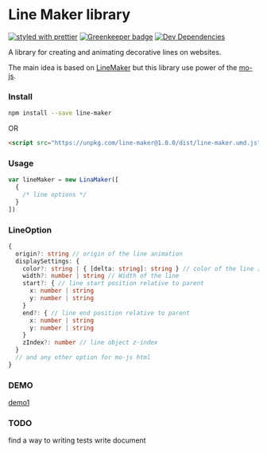# Line Maker library

[![styled with prettier](https://img.shields.io/badge/styled_with-prettier-ff69b4.svg)](https://github.com/prettier/prettier)
[![Greenkeeper badge](https://badges.greenkeeper.io/arta-tm/line-maker.svg)](https://greenkeeper.io/)
[![Dev Dependencies](https://david-dm.org/arta-tm/line-maker/dev-status.svg)](https://david-dm.org/arta-tm/line-maker?type=dev)

A library for creating and animating decorative lines on websites.

The main idea is based on [LineMaker](https://github.com/codrops/LineMaker/) but this library use power of the [mo-js](http://mojs.io).

### Install

```bash
npm install --save line-maker
```

OR

```html
<script src="https://unpkg.com/line-maker@1.0.0/dist/line-maker.umd.js"></script>
```

### Usage

```js
var lineMaker = new LinaMaker([
  {
    /* line options */
  }
])
```

### LineOption

```typescript
{
  origin?: string // origin of the line animation
  displaySettings: {
    color?: string | { [delta: string]: string } // color of the line [String | mojs Delta Object]
    width?: number | string // Width of the line
    start?: { // line start position relative to parent
      x: number | string
      y: number | string
    }
    end?: { // line end position relative to parent
      x: number | string
      y: number | string
    }
    zIndex?: number // line object z-index
  }
  // and any other option for mo-js html
}
```

### DEMO

[demo1](https://codepen.io/sajjad-ser/pen/WyPZgL)

### TODO

find a way to writing tests
write document
